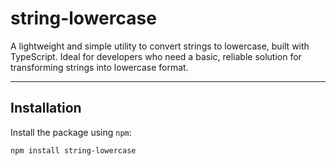 # string-lowercase

A lightweight and simple utility to convert strings to lowercase, built with TypeScript. Ideal for developers who need a basic, reliable solution for transforming strings into lowercase format.

---

## Installation

Install the package using `npm`:

```bash
npm install string-lowercase
